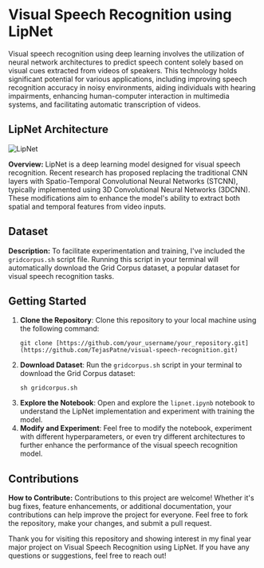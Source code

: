# Visual Speech Recognition using LipNet
Visual speech recognition using deep learning involves the utilization of neural network architectures to predict speech content solely based on visual cues extracted from videos of speakers. This technology holds significant potential for various applications, including improving speech recognition accuracy in noisy environments, aiding individuals with hearing impairments, enhancing human-computer interaction in multimedia systems, and facilitating automatic transcription of videos.

## LipNet Architecture

![LipNet](https://github.com/TejasPatne/visual-speech-recognition/assets/107361404/39dafc3f-77e7-4fcb-9510-4b86df56c9f4)

**Overview:**
LipNet is a deep learning model designed for visual speech recognition. Recent research has proposed replacing the traditional CNN layers with Spatio-Temporal Convolutional Neural Networks (STCNN), typically implemented using 3D Convolutional Neural Networks (3DCNN). These modifications aim to enhance the model's ability to extract both spatial and temporal features from video inputs.

## Dataset

**Description:**
To facilitate experimentation and training, I've included the `gridcorpus.sh` script file. Running this script in your terminal will automatically download the Grid Corpus dataset, a popular dataset for visual speech recognition tasks.

## Getting Started
  1. **Clone the Repository**: Clone this repository to your local machine using the following command:
     ```
     git clone [https://github.com/your_username/your_repository.git](https://github.com/TejasPatne/visual-speech-recognition.git)
     ```
  2. **Download Dataset**: Run the `gridcorpus.sh` script in your terminal to download the Grid Corpus dataset:
     ```
     sh gridcorpus.sh
     ```
  3. **Explore the Notebook**: Open and explore the `lipnet.ipynb` notebook to understand the LipNet implementation and experiment with training the model.
  4. **Modify and Experiment**: Feel free to modify the notebook, experiment with different hyperparameters, or even try different architectures to further enhance the performance of the visual speech recognition model.
  
## Contributions

**How to Contribute:**
Contributions to this project are welcome! Whether it's bug fixes, feature enhancements, or additional documentation, your contributions can help improve the project for everyone. Feel free to fork the repository, make your changes, and submit a pull request.

Thank you for visiting this repository and showing interest in my final year major project on Visual Speech Recognition using LipNet. If you have any questions or suggestions, feel free to reach out!
